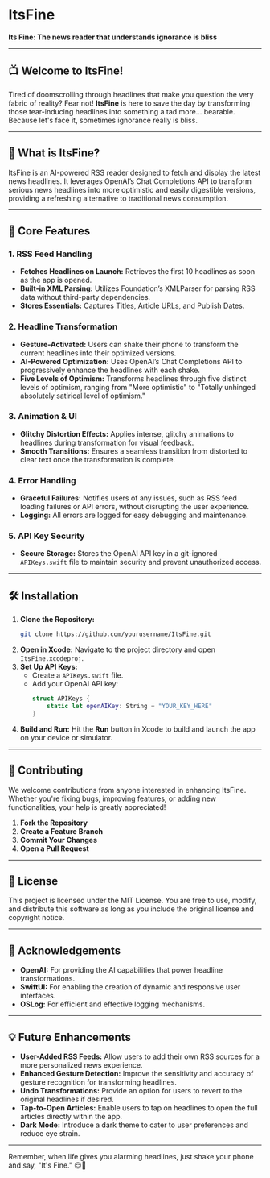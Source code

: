 # ItsFine

**Its Fine: The news reader that understands ignorance is bliss**

---

## 📺 **Welcome to ItsFine!**

Tired of doomscrolling through headlines that make you question the very fabric of reality? Fear not! **ItsFine** is here to save the day by transforming those tear-inducing headlines into something a tad more... bearable. Because let's face it, sometimes ignorance really is bliss.

---

## 📰 **What is ItsFine?**

ItsFine is an AI-powered RSS reader designed to fetch and display the latest news headlines. It leverages OpenAI’s Chat Completions API to transform serious news headlines into more optimistic and easily digestible versions, providing a refreshing alternative to traditional news consumption.

---

## 🌟 **Core Features**

### 1. **RSS Feed Handling**
- **Fetches Headlines on Launch:** Retrieves the first 10 headlines as soon as the app is opened.
- **Built-in XML Parsing:** Utilizes Foundation’s XMLParser for parsing RSS data without third-party dependencies.
- **Stores Essentials:** Captures Titles, Article URLs, and Publish Dates.

### 2. **Headline Transformation**
- **Gesture-Activated:** Users can shake their phone to transform the current headlines into their optimized versions.
- **AI-Powered Optimization:** Uses OpenAI’s Chat Completions API to progressively enhance the headlines with each shake.
- **Five Levels of Optimism:** Transforms headlines through five distinct levels of optimism, ranging from "More optimistic" to "Totally unhinged absolutely satirical level of optimism."

### 3. **Animation & UI**
- **Glitchy Distortion Effects:** Applies intense, glitchy animations to headlines during transformation for visual feedback.
- **Smooth Transitions:** Ensures a seamless transition from distorted to clear text once the transformation is complete.

### 4. **Error Handling**
- **Graceful Failures:** Notifies users of any issues, such as RSS feed loading failures or API errors, without disrupting the user experience.
- **Logging:** All errors are logged for easy debugging and maintenance.

### 5. **API Key Security**
- **Secure Storage:** Stores the OpenAI API key in a git-ignored `APIKeys.swift` file to maintain security and prevent unauthorized access.

---

## 🛠 **Installation**

1. **Clone the Repository:**
   ```bash
   git clone https://github.com/yourusername/ItsFine.git
   ```
2. **Open in Xcode:**
   Navigate to the project directory and open `ItsFine.xcodeproj`.
3. **Set Up API Keys:**
   - Create a `APIKeys.swift` file.
   - Add your OpenAI API key:
     ```swift
     struct APIKeys {
         static let openAIKey: String = "YOUR_KEY_HERE"
     }
     ```
4. **Build and Run:**
   Hit the **Run** button in Xcode to build and launch the app on your device or simulator.

---

## 🤝 **Contributing**

We welcome contributions from anyone interested in enhancing ItsFine. Whether you're fixing bugs, improving features, or adding new functionalities, your help is greatly appreciated!

1. **Fork the Repository**
2. **Create a Feature Branch**
3. **Commit Your Changes**
4. **Open a Pull Request**

---

## 📜 **License**

This project is licensed under the MIT License. You are free to use, modify, and distribute this software as long as you include the original license and copyright notice.

---

## 📝 **Acknowledgements**

- **OpenAI:** For providing the AI capabilities that power headline transformations.
- **SwiftUI:** For enabling the creation of dynamic and responsive user interfaces.
- **OSLog:** For efficient and effective logging mechanisms.

---

## 💡 **Future Enhancements**

- **User-Added RSS Feeds:** Allow users to add their own RSS sources for a more personalized news experience.
- **Enhanced Gesture Detection:** Improve the sensitivity and accuracy of gesture recognition for transforming headlines.
- **Undo Transformations:** Provide an option for users to revert to the original headlines if desired.
- **Tap-to-Open Articles:** Enable users to tap on headlines to open the full articles directly within the app.
- **Dark Mode:** Introduce a dark theme to cater to user preferences and reduce eye strain.

---

Remember, when life gives you alarming headlines, just shake your phone and say, "It's Fine." 😌📱
